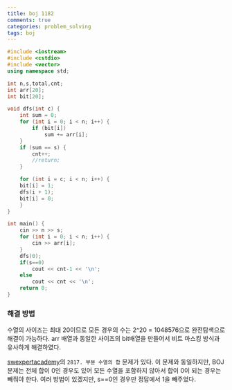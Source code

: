 ```yaml
---
title: boj 1182
comments: true
categories: problem_solving
tags: boj
---
```

```c++
#include <iostream>
#include <cstdio>
#include <vector>
using namespace std;

int n,s,total,cnt;
int arr[20];
int bit[20];

void dfs(int c) {
    int sum = 0;
    for (int i = 0; i < n; i++) {
        if (bit[i])
            sum += arr[i];
    }
    if (sum == s) {
        cnt++;
        //return;
    }

    for (int i = c; i < n; i++) {
	bit[i] = 1;
	dfs(i + 1);
	bit[i] = 0;
    }
}

int main() {
    cin >> n >> s;
    for (int i = 0; i < n; i++) {
        cin >> arr[i];
    }
    dfs(0);
    if(s==0)
        cout << cnt-1 << '\n';
    else 
        cout << cnt << '\n';
    return 0;
}
```
### 해결 방법  
수열의 사이즈는 최대 20이므로 모든 경우의 수는 2^20 = 1048576으로 완전탐색으로 해결이 가능하다. arr 배열과 동일한 사이즈의 bit배열을 만들어서 비트 마스킹 방식과 유사하게 해결하였다. 
  
[swexpertacademy](https://swexpertacademy.com/main/main.do)의 `2817. 부분 수열의 합` 문제가 있다. 이 문제와 동일하지만, BOJ 문제는 전체 합이 0인 경우도 있어 모든 수열을 포함하지 않아서 합이 0이 되는 경우는 빼줘야 한다. 여러 방법이 있겠지만, s==0인 경우만 정답에서 1을 빼주었다.  



